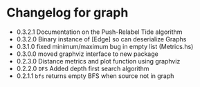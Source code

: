# Changelog for graph
- 0.3.2.1
  Documentation on the Push-Relabel Tide algorithm
- 0.3.2.0
  Binary instance of [Edge] so can deserialize Graphs
- 0.3.1.0
  fixed minimum/maximum bug in empty list (Metrics.hs)
- 0.3.0.0
  moved graphviz interface to new package
- 0.2.3.0
  Distance metrics and plot function using graphviz
- 0.2.2.0
  ``DFS`` Added depth first search algorithm
- 0.2.1.1
  ``bfs`` returns empty BFS when source not in graph
